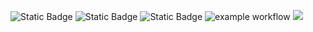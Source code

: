 ![Static Badge](https://img.shields.io/badge/Language-Python-yellow)
![Static Badge](https://img.shields.io/badge/License-GNU%20GENERAL%20PUBLIC-red)
![Static Badge](https://img.shields.io/badge/Platform-Linux-blue)
![example workflow](https://github.com/AshleshaBipinIsha-SE/HW1/actions/workflows/python-app.yml/badge.svg)
<img src="[https://github.com/AshleshaBipinIsha-SE/workspaces/HW1/coverage.svg](https://github.com/AshleshaBipinIsha-SE/HW1/blob/main/coverage.svg)">


